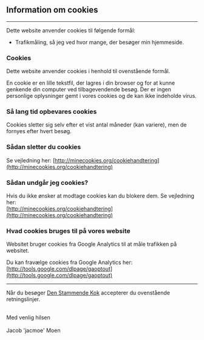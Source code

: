 <!--
Title: Cookies
Description: Om Den Stammende Kok's brug af cookies.
Keywords: cookies, consent
ogimage: newsiteimage.jpg
Date: 2013/01/01 03:43:00
Updated: 2014/01/26 03:23
Template: page
-->
## Information om cookies ##
<hr>
Dette website anvender cookies til følgende formål:

- Trafikmåling, så jeg ved hvor mange, der besøger min hjemmeside.


### Cookies ###
Dette website anvender cookies i henhold til ovenstående formål.

En cookie er en lille tekstfil, der lagres i din browser og for at kunne genkende din computer ved tilbagevendende besøg. Der er ingen personlige oplysninger gemt i vores cookies og de kan ikke indeholde virus.

### Så lang tid opbevares cookies ###
Cookies sletter sig selv efter et vist antal måneder (kan variere), men de fornyes efter hvert besøg.

### Sådan sletter du cookies ###

Se vejledning her: [http://minecookies.org/cookiehandtering](http://minecookies.org/cookiehandtering)

### Sådan undgår jeg cookies? ###

Hvis du ikke ønsker at modtage cookies kan du blokere dem. Se vejledning her:  
[http://minecookies.org/cookiehandtering](http://minecookies.org/cookiehandtering)

### Hvad cookies bruges til på vores website ###

Websitet bruger cookies fra Google Analytics til at måle trafikken på
websitet.

Du kan fravælge cookies fra Google Analytics her:  
[http://tools.google.com/dlpage/gaoptout](http://tools.google.com/dlpage/gaoptout)

<hr>

Når du besøger [Den Stammende Kok](http://hjem.jacmoe.dk/) accepterer du ovenstående retningslinjer.

<br>
Med venlig hilsen
<br><br>
Jacob 'jacmoe' Moen
